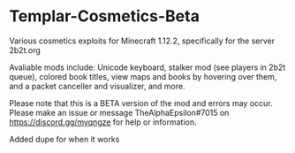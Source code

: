 # Templar-Cosmetics-Beta
Various cosmetics exploits for Minecraft 1.12.2, specifically for the server 2b2t.org

Avaliable mods include: Unicode keyboard, stalker mod (see players in 2b2t queue), colored book titles, view maps and books by hovering over them, and a packet canceller and visualizer, and more.

Please note that this is a BETA version of the mod and errors may occur. Please make an issue or message TheAlphaEpsilon#7015 on https://discord.gg/myqngze for help or information.

Added dupe for when it works

